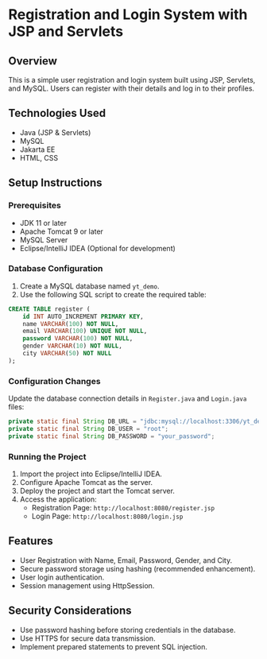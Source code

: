 # Registration and Login System with JSP and Servlets

## Overview
This is a simple user registration and login system built using JSP, Servlets, and MySQL. Users can register with their details and log in to their profiles.

## Technologies Used
- Java (JSP & Servlets)
- MySQL
- Jakarta EE
- HTML, CSS

## Setup Instructions

### Prerequisites
- JDK 11 or later
- Apache Tomcat 9 or later
- MySQL Server
- Eclipse/IntelliJ IDEA (Optional for development)

### Database Configuration
1. Create a MySQL database named `yt_demo`.
2. Use the following SQL script to create the required table:

```sql
CREATE TABLE register (
    id INT AUTO_INCREMENT PRIMARY KEY,
    name VARCHAR(100) NOT NULL,
    email VARCHAR(100) UNIQUE NOT NULL,
    password VARCHAR(100) NOT NULL,
    gender VARCHAR(10) NOT NULL,
    city VARCHAR(50) NOT NULL
);
```

### Configuration Changes
Update the database connection details in `Register.java` and `Login.java` files:

```java
private static final String DB_URL = "jdbc:mysql://localhost:3306/yt_demo?useSSL=false&allowPublicKeyRetrieval=true";
private static final String DB_USER = "root";
private static final String DB_PASSWORD = "your_password";
```

### Running the Project
1. Import the project into Eclipse/IntelliJ IDEA.
2. Configure Apache Tomcat as the server.
3. Deploy the project and start the Tomcat server.
4. Access the application:
   - Registration Page: `http://localhost:8080/register.jsp`
   - Login Page: `http://localhost:8080/login.jsp`

## Features
- User Registration with Name, Email, Password, Gender, and City.
- Secure password storage using hashing (recommended enhancement).
- User login authentication.
- Session management using HttpSession.

## Security Considerations
- Use password hashing before storing credentials in the database.
- Use HTTPS for secure data transmission.
- Implement prepared statements to prevent SQL injection.



